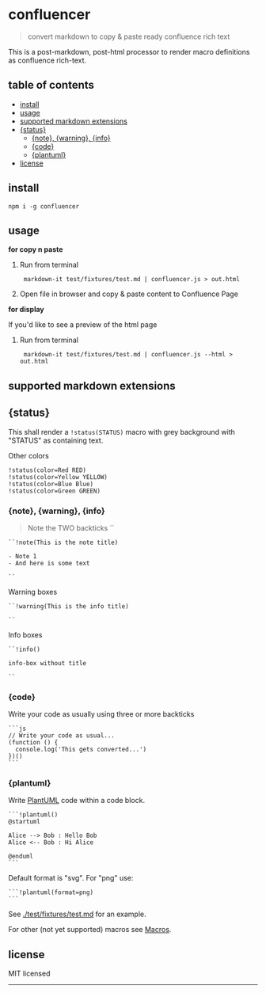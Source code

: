 # confluencer

> convert markdown to copy &amp; paste ready confluence rich text

This is a post-markdown, post-html processor to render macro definitions as confluence rich-text.

## table of contents

<!-- !toc (minlevel=2 omit="table of contents") -->

* [install](#install)
* [usage](#usage)
* [supported markdown extensions](#supported-markdown-extensions)
* [{status}](#status)
  * [{note}, {warning}, {info}](#note-warning-info)
  * [{code}](#code)
  * [{plantuml}](#plantuml)
* [license](#license)

<!-- toc! -->

## install

    npm i -g confluencer

## usage

**for copy n paste**

1. Run from terminal

        markdown-it test/fixtures/test.md | confluencer.js > out.html

2. Open file in browser and copy & paste content to Confluence Page

**for display**

If you'd like to see a preview of the html page

1. Run from terminal

        markdown-it test/fixtures/test.md | confluencer.js --html > out.html

## supported markdown extensions

## {status}

This shall render a `!status(STATUS)` macro with grey background with "STATUS" as containing text.

Other colors

    !status(color=Red RED)
    !status(color=Yellow YELLOW)
    !status(color=Blue Blue)
    !status(color=Green GREEN)

### {note}, {warning}, {info}

> Note the TWO backticks ``

    ``!note(This is the note title)

    - Note 1
    - And here is some text

    ``

Warning boxes

    ``!warning(This is the info title)

    ``

Info boxes

    ``!info()

    info-box without title

    ``

### {code}

Write your code as usually using three or more backticks

    ```js
    // Write your code as usual...
    (function () {
      console.log('This gets converted...')
    })()
    ```

### {plantuml}

Write [PlantUML][] code within a code block.

    ```!plantuml()
    @startuml

    Alice --> Bob : Hello Bob
    Alice <-- Bob : Hi Alice

    @enduml
    ```

Default format is "svg". For "png" use:  

    ```!plantuml(format=png)
    ```

See [./test/fixtures/test.md](./test/fixtures/test.md) for an example.

For other (not yet supported) macros see [Macros][].


## license

MIT licensed

[Macros]: https://confluence.atlassian.com/doc/macros-139387.html
[PlantUML]: https://plantuml.com

----
